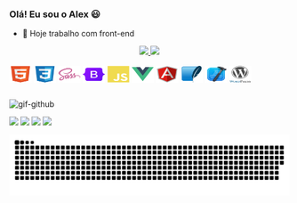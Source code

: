 ### Olá! Eu sou o Alex 😃

- 🔭 Hoje trabalho com front-end

<div align="center">
  <a href="https://github.com/alex10237">
    <img height="180em" src="https://github-readme-stats.vercel.app/api?username=alex10237&show_icons=true&theme=dracula&include_all_commits=true&count_private=true"/>
    <img height="180em" src="https://github-readme-stats.vercel.app/api/top-langs/?username=alex10237&layout=compact&langs_count=7&theme=dracula"/>
  </a>  
</div>
<div style="display: inline_block"><br>
  <img align="center" alt="Alex-HTML" height="30" width="40" src="https://raw.githubusercontent.com/devicons/devicon/master/icons/html5/html5-original.svg">
  <img align="center" alt="Alex-CSS" height="30" width="40" src="https://raw.githubusercontent.com/devicons/devicon/master/icons/css3/css3-original.svg">
  <img align="center" alt="Alex-Sass" height="30" width="40" src="https://raw.githubusercontent.com/devicons/devicon/master/icons/sass/sass-original.svg">
  <img align="center" alt="Alex-Bootstrap" height="30" width="40" src="https://raw.githubusercontent.com/devicons/devicon/master/icons/bootstrap/bootstrap-original.svg">   
  <img align="center" alt="Alex-Js" height="30" width="40" src="https://raw.githubusercontent.com/devicons/devicon/master/icons/javascript/javascript-plain.svg">
  <img align="center" alt="Alex-Vue" height="30" width="40" src="https://raw.githubusercontent.com/devicons/devicon/master/icons/vuejs/vuejs-original.svg">
  <img align="center" alt="Alex-Angular" height="30" width="40" src="https://raw.githubusercontent.com/devicons/devicon/master/icons/angularjs/angularjs-original.svg">
  <img align="center" alt="Alex-SqLite" height="30" width="40" src="https://raw.githubusercontent.com/devicons/devicon/master/icons/sqlite/sqlite-original.svg">
  <img align="center" alt="Alex-Xcode" height="30" width="40" src="https://raw.githubusercontent.com/devicons/devicon/master/icons/xcode/xcode-original.svg">
  <img align="center" alt="Alex-WordPress" height="30" width="40" src="https://raw.githubusercontent.com/devicons/devicon/master/icons/wordpress/wordpress-original.svg">
</div>


##
 
<div>

![gif-github](https://user-images.githubusercontent.com/57776114/184043263-c3ccf1bf-557e-4536-b78b-08b916965ec7.gif)

  <a href="https://instagram.com/alex.msilva" target="_blank"><img src="https://img.shields.io/badge/-Instagram-%23E4405F?style=for-the-badge&logo=instagram&logoColor=white" target="_blank"></a>
 <a href="https://discord.gg/AlexMoreira#8321" target="_blank"><img src="https://img.shields.io/badge/Discord-7289DA?style=for-the-badge&logo=discord&logoColor=white" target="_blank"></a> 
  <a href = "mailto:alexmoreira64@gmail.com"><img src="https://img.shields.io/badge/-Gmail-%23333?style=for-the-badge&logo=gmail&logoColor=white" target="_blank"></a>
  <a href="https://www.linkedin.com/in/dev-alex-silva" target="_blank"><img src="https://img.shields.io/badge/-LinkedIn-%230077B5?style=for-the-badge&logo=linkedin&logoColor=white" target="_blank"></a> 
    
  ![Snake animation](https://github.com/alex10237/alex10237/blob/output/github-contribution-grid-snake.svg)
</div>
